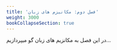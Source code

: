 ```yaml
---
title: 'فصل دوم: مکانیزم های زبان'
weight: 3000
bookCollapseSection: true
---
```


در این فصل به مکانزیم های زبان گو میپردازیم...